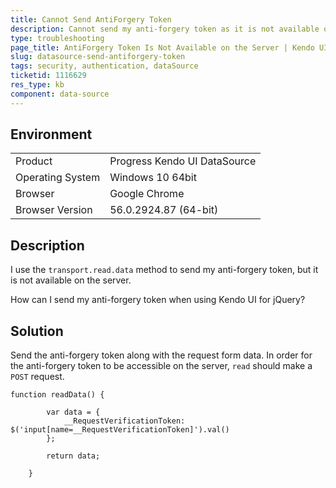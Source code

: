 ```yaml
---
title: Cannot Send AntiForgery Token
description: Cannot send my anti-forgery token as it is not available on the server. 
type: troubleshooting
page_title: AntiForgery Token Is Not Available on the Server | Kendo UI DataSource
slug: datasource-send-antiforgery-token
tags: security, authentication, dataSource
ticketid: 1116629
res_type: kb
component: data-source
---
```


## Environment

<table>
 <tr>
  <td>Product</td>
  <td>Progress Kendo UI DataSource</td>
 </tr>
 <tr>
  <td>Operating System</td>
  <td>Windows 10 64bit</td>
 </tr>
 <tr>
  <td>Browser</td>
  <td>Google Chrome</td>
 </tr>
 <tr>
  <td>Browser Version</td>
  <td>56.0.2924.87 (64-bit)</td>
 </tr>
</table>


## Description

I use the `transport.read.data` method to send my anti-forgery token, but it is not available on the server.

How can I send my anti-forgery token when using Kendo UI for jQuery?

## Solution

Send the anti-forgery token along with the request form data. In order for the anti-forgery token to be accessible on the server, `read` should make a `POST` request.

```
function readData() {

        var data = {
            __RequestVerificationToken: $('input[name=__RequestVerificationToken]').val()
        };

        return data;

    }

```
